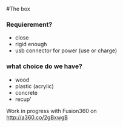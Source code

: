 #The box

### Requierement?
* close
* rigid enough
* usb connector for power (use or charge)

### what choice do we have?

* wood
* plastic (acrylic)
* concrete
* recup'

Work in progress with Fusion360 on   
http://a360.co/2gBxwgB
